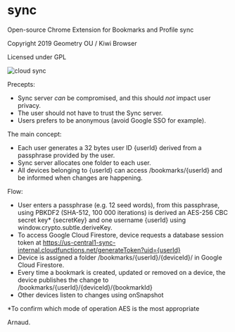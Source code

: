 # sync
Open-source Chrome Extension for Bookmarks and Profile sync

Copyright 2019 Geometry OU / Kiwi Browser

Licensed under GPL

![cloud sync](https://cloud.google.com/images/firestore/sync-data-across-devices.png)

Precepts:
  - Sync server *can* be compromised, and this should *not* impact user privacy.
  - The user should not have to trust the Sync server.
  - Users prefers to be anonymous (avoid Google SSO for example).

The main concept:
  - Each user generates a 32 bytes user ID {userId} derived from a passphrase provided by the user.
  - Sync server allocates one folder to each user.
  - All devices belonging to {userId} can access /bookmarks/{userId} and be informed when changes are happening.

Flow:
  - User enters a passphrase (e.g. 12 seed words), from this passphrase, using PBKDF2 (SHA-512, 100 000 iterations) is derived an AES-256 CBC secret key* {secretKey} and one username {userId} using window.crypto.subtle.deriveKey.
  - To access Google Cloud Firestore, device requests a database session token at https://us-central1-sync-internal.cloudfunctions.net/generateToken?uid={userId}
  - Device is assigned a folder /bookmarks/{userId}/{deviceId}/ in Google Cloud Firestore.
  - Every time a bookmark is created, updated or removed on a device, the device publishes the change to /bookmarks/{userId}/{deviceId}/{bookmarkId}
  - Other devices listen to changes using onSnapshot


*To confirm which mode of operation AES is the most appropriate

Arnaud.
